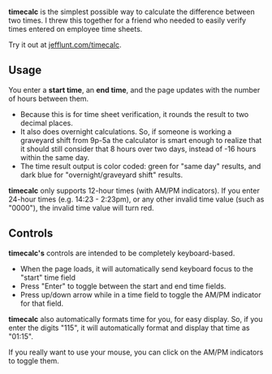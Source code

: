 
**timecalc** is the simplest possible way to calculate the difference between two times. I threw this together for a friend who needed to easily verify times entered on employee time sheets. 

Try it out at [jefflunt.com/timecalc](https://www.jefflunt.com/timecalc).

Usage
-----

You enter a **start time**, an **end time**, and the page updates with the number of hours between them.

- Because this is for time sheet verification, it rounds the result to two decimal places.
- It also does overnight calculations. So, if someone is working a graveyard shift from 9p-5a the calculator is smart enough to realize that it should still consider that 8 hours over two days, instead of -16 hours within the same day.
- The time result output is color coded: green for "same day" results, and dark blue for "overnight/graveyard shift" results.

**timecalc** only supports 12-hour times (with AM/PM indicators). If you enter 24-hour times (e.g. 14:23 - 2:23pm), or any other invalid time value (such as "0000"), the invalid time value will turn red.

Controls
--------

**timecalc's** controls are intended to be completely keyboard-based.

- When the page loads, it will automatically send keyboard focus to the "start" time field
- Press "Enter" to toggle between the start and end time fields.
- Press up/down arrow while in a time field to toggle the AM/PM indicator for that field.

**timecalc** also automatically formats time for you, for easy display. So, if you enter the digits "115", it will automatically format and display that time as "01:15".

If you really want to use your mouse, you can click on the AM/PM indicators to toggle them.
